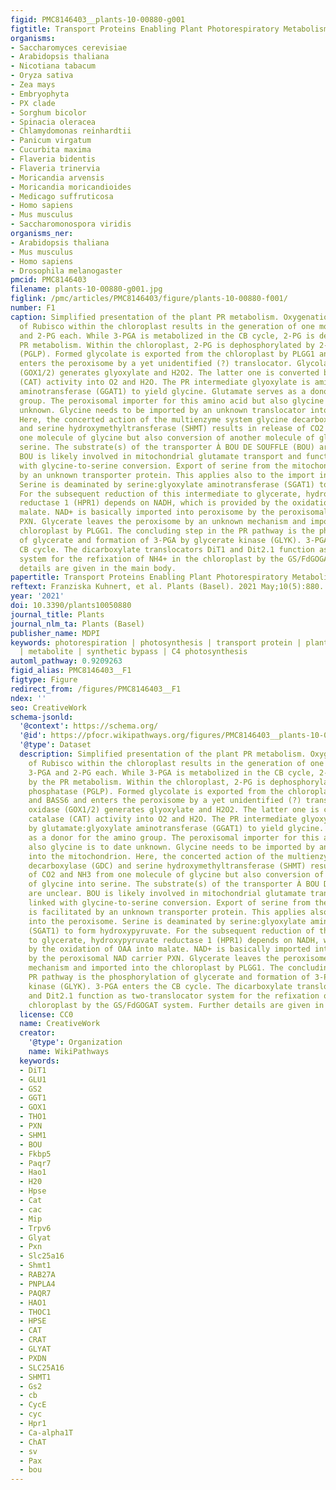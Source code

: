 ```yaml
---
figid: PMC8146403__plants-10-00880-g001
figtitle: Transport Proteins Enabling Plant Photorespiratory Metabolism
organisms:
- Saccharomyces cerevisiae
- Arabidopsis thaliana
- Nicotiana tabacum
- Oryza sativa
- Zea mays
- Embryophyta
- PX clade
- Sorghum bicolor
- Spinacia oleracea
- Chlamydomonas reinhardtii
- Panicum virgatum
- Cucurbita maxima
- Flaveria bidentis
- Flaveria trinervia
- Moricandia arvensis
- Moricandia moricandioides
- Medicago suffruticosa
- Homo sapiens
- Mus musculus
- Saccharomonospora viridis
organisms_ner:
- Arabidopsis thaliana
- Mus musculus
- Homo sapiens
- Drosophila melanogaster
pmcid: PMC8146403
filename: plants-10-00880-g001.jpg
figlink: /pmc/articles/PMC8146403/figure/plants-10-00880-f001/
number: F1
caption: Simplified presentation of the plant PR metabolism. Oxygenation activity
  of Rubisco within the chloroplast results in the generation of one molecule of 3-PGA
  and 2-PG each. While 3-PGA is metabolized in the CB cycle, 2-PG is degraded by the
  PR metabolism. Within the chloroplast, 2-PG is dephosphorylated by 2-PG phosphatase
  (PGLP). Formed glycolate is exported from the chloroplast by PLGG1 and BASS6 and
  enters the peroxisome by a yet unidentified (?) translocator. Glycolate oxidase
  (GOX1/2) generates glyoxylate and H2O2. The latter one is converted by catalase
  (CAT) activity into O2 and H2O. The PR intermediate glyoxylate is aminated by glutamate:glyoxylate
  aminotransferase (GGAT1) to yield glycine. Glutamate serves as a donor for the amino
  group. The peroxisomal importer for this amino acid but also glycine is to date
  unknown. Glycine needs to be imported by an unknown translocator into the mitochondrion.
  Here, the concerted action of the multienzyme system glycine decarboxylase (GDC)
  and serine hydroxymethyltransferase (SHMT) results in release of CO2 and NH3 from
  one molecule of glycine but also conversion of another molecule of glycine into
  serine. The substrate(s) of the transporter À BOU DE SOUFFLE (BOU) are unclear.
  BOU is likely involved in mitochondrial glutamate transport and functionally linked
  with glycine-to-serine conversion. Export of serine from the mitochondrion is facilitated
  by an unknown transporter protein. This applies also to the import into the peroxisome.
  Serine is deaminated by serine:glyoxylate aminotransferase (SGAT1) to form hydroxypyruvate.
  For the subsequent reduction of this intermediate to glycerate, hydroxypyruvate
  reductase 1 (HPR1) depends on NADH, which is provided by the oxidation of OAA into
  malate. NAD+ is basically imported into peroxisome by the peroxisomal NAD carrier
  PXN. Glycerate leaves the peroxisome by an unknown mechanism and imported into the
  chloroplast by PLGG1. The concluding step in the PR pathway is the phosphorylation
  of glycerate and formation of 3-PGA by glycerate kinase (GLYK). 3-PGA enters the
  CB cycle. The dicarboxylate translocators DiT1 and Dit2.1 function as two-translocator
  system for the refixation of NH4+ in the chloroplast by the GS/FdGOGAT system. Further
  details are given in the main body.
papertitle: Transport Proteins Enabling Plant Photorespiratory Metabolism.
reftext: Franziska Kuhnert, et al. Plants (Basel). 2021 May;10(5):880.
year: '2021'
doi: 10.3390/plants10050880
journal_title: Plants
journal_nlm_ta: Plants (Basel)
publisher_name: MDPI
keywords: photorespiration | photosynthesis | transport protein | plant | Rubisco
  | metabolite | synthetic bypass | C4 photosynthesis
automl_pathway: 0.9209263
figid_alias: PMC8146403__F1
figtype: Figure
redirect_from: /figures/PMC8146403__F1
ndex: ''
seo: CreativeWork
schema-jsonld:
  '@context': https://schema.org/
  '@id': https://pfocr.wikipathways.org/figures/PMC8146403__plants-10-00880-g001.html
  '@type': Dataset
  description: Simplified presentation of the plant PR metabolism. Oxygenation activity
    of Rubisco within the chloroplast results in the generation of one molecule of
    3-PGA and 2-PG each. While 3-PGA is metabolized in the CB cycle, 2-PG is degraded
    by the PR metabolism. Within the chloroplast, 2-PG is dephosphorylated by 2-PG
    phosphatase (PGLP). Formed glycolate is exported from the chloroplast by PLGG1
    and BASS6 and enters the peroxisome by a yet unidentified (?) translocator. Glycolate
    oxidase (GOX1/2) generates glyoxylate and H2O2. The latter one is converted by
    catalase (CAT) activity into O2 and H2O. The PR intermediate glyoxylate is aminated
    by glutamate:glyoxylate aminotransferase (GGAT1) to yield glycine. Glutamate serves
    as a donor for the amino group. The peroxisomal importer for this amino acid but
    also glycine is to date unknown. Glycine needs to be imported by an unknown translocator
    into the mitochondrion. Here, the concerted action of the multienzyme system glycine
    decarboxylase (GDC) and serine hydroxymethyltransferase (SHMT) results in release
    of CO2 and NH3 from one molecule of glycine but also conversion of another molecule
    of glycine into serine. The substrate(s) of the transporter À BOU DE SOUFFLE (BOU)
    are unclear. BOU is likely involved in mitochondrial glutamate transport and functionally
    linked with glycine-to-serine conversion. Export of serine from the mitochondrion
    is facilitated by an unknown transporter protein. This applies also to the import
    into the peroxisome. Serine is deaminated by serine:glyoxylate aminotransferase
    (SGAT1) to form hydroxypyruvate. For the subsequent reduction of this intermediate
    to glycerate, hydroxypyruvate reductase 1 (HPR1) depends on NADH, which is provided
    by the oxidation of OAA into malate. NAD+ is basically imported into peroxisome
    by the peroxisomal NAD carrier PXN. Glycerate leaves the peroxisome by an unknown
    mechanism and imported into the chloroplast by PLGG1. The concluding step in the
    PR pathway is the phosphorylation of glycerate and formation of 3-PGA by glycerate
    kinase (GLYK). 3-PGA enters the CB cycle. The dicarboxylate translocators DiT1
    and Dit2.1 function as two-translocator system for the refixation of NH4+ in the
    chloroplast by the GS/FdGOGAT system. Further details are given in the main body.
  license: CC0
  name: CreativeWork
  creator:
    '@type': Organization
    name: WikiPathways
  keywords:
  - DiT1
  - GLU1
  - GS2
  - GGT1
  - GOX1
  - THO1
  - PXN
  - SHM1
  - BOU
  - Fkbp5
  - Paqr7
  - Hao1
  - H20
  - Hpse
  - Cat
  - cac
  - Mip
  - Trpv6
  - Glyat
  - Pxn
  - Slc25a16
  - Shmt1
  - RAB27A
  - PNPLA4
  - PAQR7
  - HAO1
  - THOC1
  - HPSE
  - CAT
  - CRAT
  - GLYAT
  - PXDN
  - SLC25A16
  - SHMT1
  - Gs2
  - cb
  - CycE
  - cyc
  - Hpr1
  - Ca-alpha1T
  - ChAT
  - sv
  - Pax
  - bou
---
```

